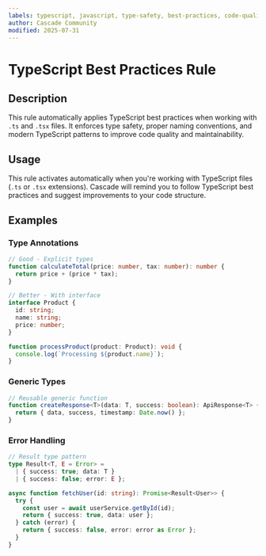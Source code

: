 ```yaml
---
labels: typescript, javascript, type-safety, best-practices, code-quality, static-typing, glob-based, intermediate
author: Cascade Community
modified: 2025-07-31
---
```


# TypeScript Best Practices Rule

## Description

This rule automatically applies TypeScript best practices when working with `.ts` and `.tsx` files. It enforces type safety, proper naming conventions, and modern TypeScript patterns to improve code quality and maintainability.

## Usage

This rule activates automatically when you're working with TypeScript files (`.ts` or `.tsx` extensions). Cascade will remind you to follow TypeScript best practices and suggest improvements to your code structure.

## Examples

### Type Annotations
```typescript
// Good - Explicit types
function calculateTotal(price: number, tax: number): number {
  return price + (price * tax);
}

// Better - With interface
interface Product {
  id: string;
  name: string;
  price: number;
}

function processProduct(product: Product): void {
  console.log(`Processing ${product.name}`);
}
```

### Generic Types
```typescript
// Reusable generic function
function createResponse<T>(data: T, success: boolean): ApiResponse<T> {
  return { data, success, timestamp: Date.now() };
}
```

### Error Handling
```typescript
// Result type pattern
type Result<T, E = Error> = 
  | { success: true; data: T }
  | { success: false; error: E };

async function fetchUser(id: string): Promise<Result<User>> {
  try {
    const user = await userService.getById(id);
    return { success: true, data: user };
  } catch (error) {
    return { success: false, error: error as Error };
  }
}
```
